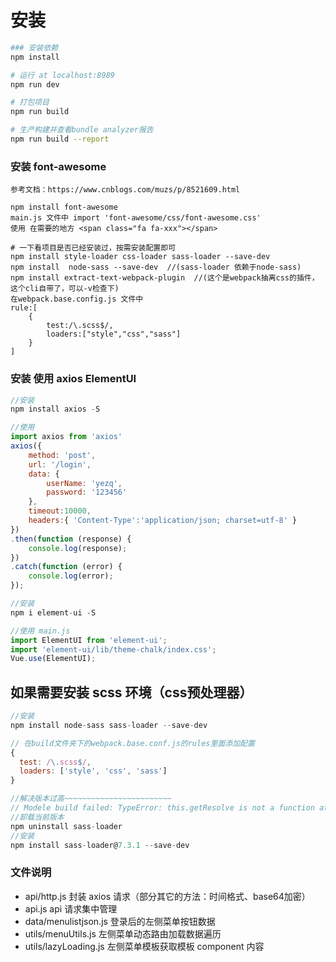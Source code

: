 # 安装

``` bash
### 安装依赖
npm install

# 运行 at localhost:8989
npm run dev

# 打包项目
npm run build

# 生产构建并查看bundle analyzer报告
npm run build --report
```
### 安装 font-awesome
`参考文档：https://www.cnblogs.com/muzs/p/8521609.html`
```
npm install font-awesome
main.js 文件中 import 'font-awesome/css/font-awesome.css'
使用 在需要的地方 <span class="fa fa-xxx"></span>

# 一下看项目是否已经安装过，按需安装配置即可
npm install style-loader css-loader sass-loader --save-dev
npm install  node-sass --save-dev  //(sass-loader 依赖于node-sass)
npm install extract-text-webpack-plugin  //(这个是webpack抽离css的插件，这个cli自带了，可以-v检查下)
在webpack.base.config.js 文件中
rule:[
    {
        test:/\.scss$/,
        loaders:["style","css","sass"]
    }
]
```

### 安装 使用 axios ElementUI
```js
//安装
npm install axios -S

//使用
import axios from 'axios'
axios({
    method: 'post',
    url: '/login',
    data: {
        userName: 'yezq',
        password: '123456'
    },
    timeout:10000,
    headers:{ 'Content-Type':'application/json; charset=utf-8' }
})
.then(function (response) {
    console.log(response);
})
.catch(function (error) {
    console.log(error);
});
 ```
 ```js
//安装
npm i element-ui -S

//使用 main.js
import ElementUI from 'element-ui';
import 'element-ui/lib/theme-chalk/index.css';
Vue.use(ElementUI);
 ```

 ## 如果需要安装 scss 环境（css预处理器）
  ```js
//安装
npm install node-sass sass-loader --save-dev

// 在build文件夹下的webpack.base.conf.js的rules里面添加配置
{
    test: /\.scss$/,
    loaders: ['style', 'css', 'sass']
}

//解决版本过高~~~~~~~~~~~~~~~~~~~~~~~~
// Modele build failed: TypeError: this.getResolve is not a function at Object.loader...
//卸载当前版本   
npm uninstall sass-loader
//安装     
npm install sass-loader@7.3.1 --save-dev
 ```

### 文件说明
+ api/http.js 封装 axios 请求（部分其它的方法：时间格式、base64加密）
+ api.js api 请求集中管理
+ data/menulistjson.js  登录后的左侧菜单按钮数据
+ utils/menuUtils.js 左侧菜单动态路由加载数据遍历
+ utils/lazyLoading.js  左侧菜单模板获取模板 component 内容

